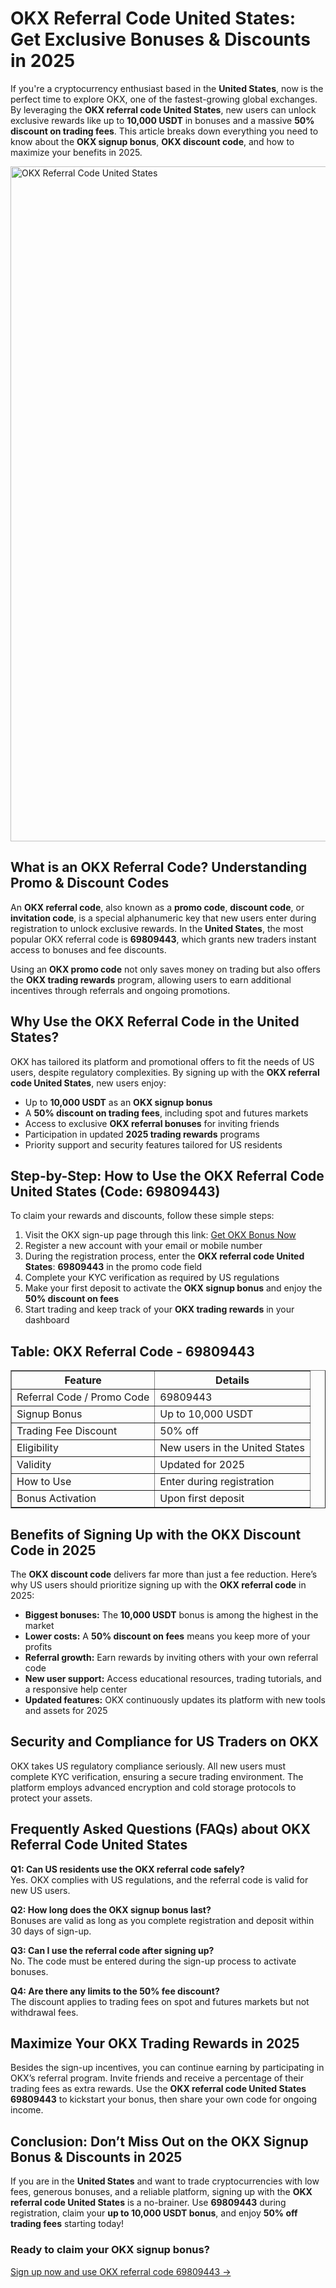 <h1>OKX Referral Code United States: Get Exclusive Bonuses & Discounts in 2025</h1>
<p>If you're a cryptocurrency enthusiast based in the <strong>United States</strong>, now is the perfect time to explore OKX, one of the fastest-growing global exchanges. By leveraging the <strong>OKX referral code United States</strong>, new users can unlock exclusive rewards like up to <strong>10,000 USDT</strong> in bonuses and a massive <strong>50% discount on trading fees</strong>. This article breaks down everything you need to know about the <strong>OKX signup bonus</strong>, <strong>OKX discount code</strong>, and how to maximize your benefits in 2025.</p>

<img src="https://images.mirror-media.xyz/publication-images/aTqa9Kl46CYo9VPCvwDux.png" alt="OKX Referral Code United States" width="1080">

<h2>What is an OKX Referral Code? Understanding Promo & Discount Codes</h2>
<p>An <strong>OKX referral code</strong>, also known as a <strong>promo code</strong>, <strong>discount code</strong>, or <strong>invitation code</strong>, is a special alphanumeric key that new users enter during registration to unlock exclusive rewards. In the <strong>United States</strong>, the most popular OKX referral code is <strong>69809443</strong>, which grants new traders instant access to bonuses and fee discounts.</p>
<p>Using an <strong>OKX promo code</strong> not only saves money on trading but also offers the <strong>OKX trading rewards</strong> program, allowing users to earn additional incentives through referrals and ongoing promotions.</p>
<h2>Why Use the OKX Referral Code in the United States?</h2>
<p>OKX has tailored its platform and promotional offers to fit the needs of US users, despite regulatory complexities. By signing up with the <strong>OKX referral code United States</strong>, new users enjoy:</p>
<ul>
<li>Up to <strong>10,000 USDT</strong> as an <strong>OKX signup bonus</strong></li>
<li>A <strong>50% discount on trading fees</strong>, including spot and futures markets</li>
<li>Access to exclusive <strong>OKX referral bonuses</strong> for inviting friends</li>
<li>Participation in updated <strong>2025 trading rewards</strong> programs</li>
<li>Priority support and security features tailored for US residents</li>
</ul>
<h2>Step-by-Step: How to Use the OKX Referral Code United States (Code: 69809443)</h2>
<p>To claim your rewards and discounts, follow these simple steps:</p>
<ol>
<li>Visit the OKX sign-up page through this link: <a href="https://byvn.net/reZl" target="_blank" rel="noopener noreferrer">Get OKX Bonus Now</a></li>
<li>Register a new account with your email or mobile number</li>
<li>During the registration process, enter the <strong>OKX referral code United States</strong>: <strong>69809443</strong> in the promo code field</li>
<li>Complete your KYC verification as required by US regulations</li>
<li>Make your first deposit to activate the <strong>OKX signup bonus</strong> and enjoy the <strong>50% discount on fees</strong></li>
<li>Start trading and keep track of your <strong>OKX trading rewards</strong> in your dashboard</li>
</ol>
<h2>Table: OKX Referral Code - 69809443</h2>
<table border="1" cellpadding="5" cellspacing="0">
<tr>
<th>Feature</th>
<th>Details</th>
</tr>
<tr>
<td>Referral Code / Promo Code</td>
<td>69809443</td>
</tr>
<tr>
<td>Signup Bonus</td>
<td>Up to 10,000 USDT</td>
</tr>
<tr>
<td>Trading Fee Discount</td>
<td>50% off</td>
</tr>
<tr>
<td>Eligibility</td>
<td>New users in the United States</td>
</tr>
<tr>
<td>Validity</td>
<td>Updated for 2025</td>
</tr>
<tr>
<td>How to Use</td>
<td>Enter during registration</td>
</tr>
<tr>
<td>Bonus Activation</td>
<td>Upon first deposit</td>
</tr>
</table>
<h2>Benefits of Signing Up with the OKX Discount Code in 2025</h2>
<p>The <strong>OKX discount code</strong> delivers far more than just a fee reduction. Here’s why US users should prioritize signing up with the <strong>OKX referral code</strong> in 2025:</p>
<ul>
<li><strong>Biggest bonuses:</strong> The <strong>10,000 USDT</strong> bonus is among the highest in the market</li>
<li><strong>Lower costs:</strong> A <strong>50% discount on fees</strong> means you keep more of your profits</li>
<li><strong>Referral growth:</strong> Earn rewards by inviting others with your own referral code</li>
<li><strong>New user support:</strong> Access educational resources, trading tutorials, and a responsive help center</li>
<li><strong>Updated features:</strong> OKX continuously updates its platform with new tools and assets for 2025</li>
</ul>
<h2>Security and Compliance for US Traders on OKX</h2>
<p>OKX takes US regulatory compliance seriously. All new users must complete KYC verification, ensuring a secure trading environment. The platform employs advanced encryption and cold storage protocols to protect your assets.</p>
<h2>Frequently Asked Questions (FAQs) about OKX Referral Code United States</h2>
<p><strong>Q1: Can US residents use the OKX referral code safely?</strong><br />Yes. OKX complies with US regulations, and the referral code is valid for new US users.</p>
<p><strong>Q2: How long does the OKX signup bonus last?</strong><br />Bonuses are valid as long as you complete registration and deposit within 30 days of sign-up.</p>
<p><strong>Q3: Can I use the referral code after signing up?</strong><br />No. The code must be entered during the sign-up process to activate bonuses.</p>
<p><strong>Q4: Are there any limits to the 50% fee discount?</strong><br />The discount applies to trading fees on spot and futures markets but not withdrawal fees.</p>
<h2>Maximize Your OKX Trading Rewards in 2025</h2>
<p>Besides the sign-up incentives, you can continue earning by participating in OKX’s referral program. Invite friends and receive a percentage of their trading fees as extra rewards. Use the <strong>OKX referral code United States 69809443</strong> to kickstart your bonus, then share your own code for ongoing income.</p>
<h2>Conclusion: Don’t Miss Out on the OKX Signup Bonus & Discounts in 2025</h2>
<p>If you are in the <strong>United States</strong> and want to trade cryptocurrencies with low fees, generous bonuses, and a reliable platform, signing up with the <strong>OKX referral code United States</strong> is a no-brainer. Use <strong>69809443</strong> during registration, claim your <strong>up to 10,000 USDT bonus</strong>, and enjoy <strong>50% off trading fees</strong> starting today!</p>
<h3>Ready to claim your OKX signup bonus?</h3>
<p><a href="https://byvn.net/reZl" target="_blank" rel="noopener noreferrer">Sign up now and use OKX referral code 69809443 →</a></p>
</body>
</html>
